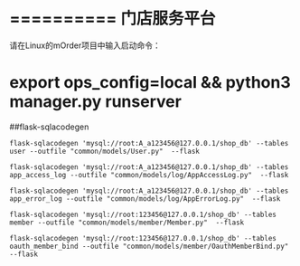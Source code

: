 ==========
门店服务平台
==========

请在Linux的mOrder项目中输入启动命令：
# export ops_config=local && python3 manager.py runserver


##flask-sqlacodegen

    flask-sqlacodegen 'mysql://root:A_a123456@127.0.0.1/shop_db' --tables user --outfile "common/models/User.py"  --flask

    flask-sqlacodegen 'mysql://root:A_a123456@127.0.0.1/shop_db' --tables app_access_log --outfile "common/models/log/AppAccessLog.py"  --flask

    flask-sqlacodegen 'mysql://root:A_a123456@127.0.0.1/shop_db' --tables app_error_log --outfile "common/models/log/AppErrorLog.py"  --flask

    flask-sqlacodegen 'mysql://root:123456@127.0.0.1/shop_db' --tables member --outfile "common/models/member/Member.py"  --flask
    
    flask-sqlacodegen 'mysql://root:123456@127.0.0.1/shop_db' --tables oauth_member_bind --outfile "common/models/member/OauthMemberBind.py"  --flask



